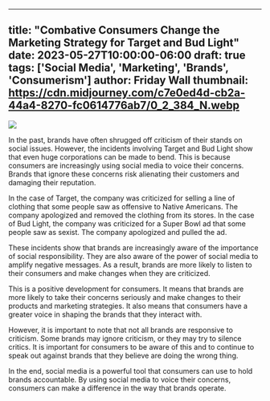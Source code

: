 
---
title: "Combative Consumers Change the Marketing Strategy for Target and Bud Light"
date: 2023-05-27T10:00:00-06:00
draft: true
tags: ['Social Media', 'Marketing', 'Brands', 'Consumerism']
author: Friday Wall
thumbnail:  https://cdn.midjourney.com/c7e0ed4d-cb2a-44a4-8270-fc0614776ab7/0_2_384_N.webp
---

![]( https://cdn.midjourney.com/c7e0ed4d-cb2a-44a4-8270-fc0614776ab7/0_2.webp)


In the past, brands have often shrugged off criticism of their stands on social issues. However, the incidents involving Target and Bud Light show that even huge corporations can be made to bend. This is because consumers are increasingly using social media to voice their concerns. Brands that ignore these concerns risk alienating their customers and damaging their reputation.

In the case of Target, the company was criticized for selling a line of clothing that some people saw as offensive to Native Americans. The company apologized and removed the clothing from its stores. In the case of Bud Light, the company was criticized for a Super Bowl ad that some people saw as sexist. The company apologized and pulled the ad.

These incidents show that brands are increasingly aware of the importance of social responsibility. They are also aware of the power of social media to amplify negative messages. As a result, brands are more likely to listen to their consumers and make changes when they are criticized.

This is a positive development for consumers. It means that brands are more likely to take their concerns seriously and make changes to their products and marketing strategies. It also means that consumers have a greater voice in shaping the brands that they interact with.

However, it is important to note that not all brands are responsive to criticism. Some brands may ignore criticism, or they may try to silence critics. It is important for consumers to be aware of this and to continue to speak out against brands that they believe are doing the wrong thing.

In the end, social media is a powerful tool that consumers can use to hold brands accountable. By using social media to voice their concerns, consumers can make a difference in the way that brands operate.


            